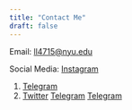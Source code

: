 ```yaml
---
title: "Contact Me"
draft: false
---
```


Email:
[ll4715@nyu.edu](mailto:ll4715@nyu.edu) 

Social Media:
[Instagram](mailto:ll4715@nyu.edu) 

1. [Telegram](https://t.me/larrylime4132) 
2. [Twitter](https://twitter.com/lawrence_lim__) 
[Telegram]() 
[Telegram]() 

